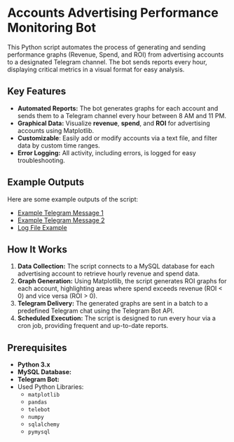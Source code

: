 # Accounts Advertising Performance Monitoring Bot

This Python script automates the process of generating and sending performance graphs (Revenue, Spend, and ROI) from advertising accounts to a designated Telegram channel. The bot sends reports every hour, displaying critical metrics in a visual format for easy analysis.

## Key Features

- **Automated Reports:** The bot generates graphs for each account and sends them to a Telegram channel every hour between 8 AM and 11 PM.
- **Graphical Data:** Visualize **revenue**, **spend**, and **ROI** for advertising accounts using Matplotlib.
- **Customizable**: Easily add or modify accounts via a text file, and filter data by custom time ranges.
- **Error Logging:** All activity, including errors, is logged for easy troubleshooting.

## Example Outputs

Here are some example outputs of the script:

- [Example Telegram Message 1](https://github.com/artemposty/yandex_ads/blob/main/images/example1.png)
- [Example Telegram Message 2](https://github.com/artemposty/yandex_ads/blob/main/images/example2.png)
- [Log File Example](https://github.com/artemposty/yandex_ads/blob/main/images/example3.png)

## How It Works

1. **Data Collection:** The script connects to a MySQL database for each advertising account to retrieve hourly revenue and spend data.
2. **Graph Generation:** Using Matplotlib, the script generates ROI graphs for each account, highlighting areas where spend exceeds revenue (ROI < 0) and vice versa (ROI > 0).
3. **Telegram Delivery:** The generated graphs are sent in a batch to a predefined Telegram chat using the Telegram Bot API.
4. **Scheduled Execution:** The script is designed to run every hour via a cron job, providing frequent and up-to-date reports.

## Prerequisites

- **Python 3.x**
- **MySQL Database:** 
- **Telegram Bot:** 
- Used Python Libraries:
  - `matplotlib`
  - `pandas`
  - `telebot`
  - `numpy`
  - `sqlalchemy`
  - `pymysql`


